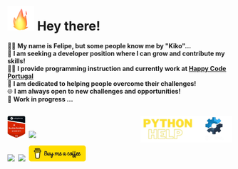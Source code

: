 
# <img alt="img" height="55" width="60" src="https://raw.githubusercontent.com/beckerfelipee/ImagesDB/main/Misc/fire.gif"> Hey there! 

🙋‍♂️ **My name is Felipe, but some people know me by "Kiko"...** <br>
👀 **I am seeking a developer position where I can grow and contribute my skills!** <br>
👨‍💻 **I provide programming instruction and currently work at [Happy Code Portugal](https://www.linkedin.com/company/happycodept/)** <br>
💪 **I am dedicated to helping people overcome their challenges!** <br>
🌐 **I am always open to new challenges and opportunities!** <br> 
🚀 **Work in progress ...** <br>

<!-- 💼 **I am actively seeking a developer position where I can grow and contribute my skills!** <br> -->
<!-- 🌐 **I am always open to new challenges and opportunities!** <br> -->
<!-- 🐍 **Python is my therapy, but i'm always exploring new tools...** <br> -->
<!-- 🎓 **I have a degree in Psychology and a background in Cognitive Science research.** <br> -->


##

 <a href="https://beckerfelipee.github.io/GPTool-LandingPage/">
  <img align="right" alt="Gptool" height="60" width="80" src="https://raw.githubusercontent.com/beckerfelipee/ImagesDB/main/GPTool/GPToolLogo1.gif">
</a>
 <a href="https://raw.githubusercontent.com/beckerfelipee/ImagesDB/main/PythonHelp/Python%20Help.png">
  <img align="right" alt="Python-help" height="60" src="https://raw.githubusercontent.com/beckerfelipee/ImagesDB/main/PythonHelp/PythonHelp.png">
</a>

<!-- Icons --> 
<p align="left"> <img height="50" src="https://raw.githubusercontent.com/beckerfelipee/ImagesDB/main/OutsystemsProjects/Misc/Reactive%20Badge.png">&nbsp;&nbsp;<img src="https://skillicons.dev/icons?i=github,py,css,html,js,nodejs"> </p>

<!-- Discord --> 
<a href="https://cdn.discordapp.com/attachments/770989141134671925/1160196258691022888/Kikope_Discord.png?ex=6533c7f7&is=652152f7&hm=95c883607f5586049b244be135897da722efa19adeaa7f4a372595650b44147a&" target="_blank"><img 
height='36' src="https://img.shields.io/badge/Discord-7289DA?style=for-the-badge&logo=discord&logoColor=white" target="_blank"></a> 
&nbsp;<a href="https://www.linkedin.com/in/felipebeckersantos/" target="_blank"><img height='36' margin-left=100 src="https://img.shields.io/badge/-LinkedIn-%230077B5?style=for-the-badge&logo=linkedin&logoColor=white" target="_blank"></a> 
&nbsp;<a href='https://www.buymeacoffee.com/beckerfelipee' target='_blank'><img height='36' style='border:0px;height:36px;' src='https://raw.githubusercontent.com/beckerfelipee/ImagesDB/main/Misc/BuyMeCoffee.png' border='0' alt='Buy Me a Coffee' /></a>


